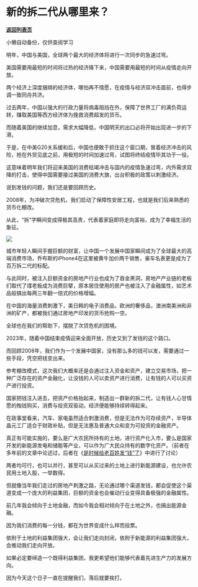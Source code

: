 # 新的拆二代从哪里来？

[**返回列表页**](/gzh/政事堂2019)

小懒自动备份，仅供查阅学习

明年，中国与美国，全球两个最大的经济体将进行一次同步的急速过弯。  

美国需要用最短的时间将过热的经济降下来，中国需要用最短的时间从疫情走向开放。

两个经济上深度捆绑的经济体，哪怕再不情愿，在疫情与经济双冲击面前，也得步调一致同舟共济。  

过去两年，中国以强大的行政力量将病毒阻挡在外，保障了世界工厂的满负荷运转，赚取美国等西方经济体为挽救消费超发的货币。

而随着美国的继续加息，需求大幅降低，中国明天的出口必将开始出现进一步的下滑。

于是，在中美G20关系缓和后，中国也便敢于抓住这个窗口期，冒着经济冲击的风险，抢在外贸见底之前，用极短的时间加速过弯，试图将终结疫情毕其功于一役。

这意味着明年我们将迎来美国的消费枯竭冲击与国内的疫情急速过弯，内外需求双降的打击，使得中国需要接过美国的消费大旗，出台积极的政策以刺激经济。

说到发钱的问题，我们还是要回顾历史。  

2008年，为冲破次贷危机，我们启动了保障性安居工程，也就是我们后来熟悉的货币化棚改。

从此，“拆”字瞬间变成得极其高贵，代表着家庭即将走向富裕，成为了幸福生活的象征。  

![](https://mmbiz.qpic.cn/mmbiz_jpg/rxhS23yu8cODjo9uqUyq0KYG5FXGFicNqQ6W2teYveXKAibwIh1ibrTL9WA4OnlnxDddfiaCfca6m4QBJtekYOeQzg/640?wx_fmt=jpeg)

城市年轻人瞬间手握巨额的财富，让中国一个发展中国家瞬间成为了全球最大的高端消费市场，乔布斯的iPhone4在这里被黄牛加价两千销售，豪车名表更是成为了百万拆二代的标配。

与此同时，被注入巨额资金的房地产行业也成为了吞金黑洞，房地产产业链的老板们取代了煤老板成为消费巨擘，原本居住使用的房产也被注入了金融属性，如艺术品般搞出每两三年翻一倍式的价格增幅。

在中国的海量消费刺激下，美日韩的电子消费品，欧洲的奢侈品，澳洲南美洲和非洲的矿产，都被我们通过房地产印发的货币抢购一空。

全球也在我们的帮助下，摆脱了次贷危机的困境。  

2023年，随着中国结束疫情迎来全面开放，历史又到了发钱的这个路口。

而回顾2008年，我们作为一个发展中国家，没有那么多的钱可以发，需要通过一些手段，凭空把钱变出来。

参考棚改模式，这次我们大概率还是会通过注入资金和资产，建立交易市场，把一种广泛存在的资产金融化，让没钱的人可以卖资产进行消费，让有钱的人可以买资产进行投资。

国家把钱注入进去，把资产价格抬起来，制造出一群新的拆二代，让有钱人心甘情愿的掏钱购买，消费与投资双驱动，经济便能够持续转得起来。

在政事堂看来，汽车、家电虽然适合刺激消费，但是无法作为可存续资产，半导体晶元工厂适合于财政补贴，但是无法惠及普通大众和变为可投资的金融资产。

真正有可能实施的，要么是广大农民所持有的土地，进行资产化入市，要么是国家开发的新能源发电和储能等产业，可以作为广大民众持有的数字化资产。（前者在多年前的文章中论述过，后者在《[是时候给老百姓发“钱”了](http://mp.weixin.qq.com/s?__biz=MzAwMzU1ODAwOQ==&mid=2650392566&idx=1&sn=619f27cc778b4757b3181fd3f01a71a7&chksm=833438e0b443b1f66b0b31a8bd3ecc5418a76f67209f09397bc1a805f3d36fcae1d16b8107bd&scene=21#wechat_redirect)》中进行了讨论）  

两者均可行，也可以并行，甚至可以从买过来的土地上进行新能源建设，也允许农民用土地入股，一举数得。

但就像当年我们走过的房地产刺激之路，无论通过哪个渠道发钱，都会促使这个渠道变成一个庞大的利益集团，巨额的资金也会催动行业变得具备极强的金融属性。

前几年我会倾向于土地金融，而如今我会相对倾向于在土地之外，也搞出能源金融。  

因为我们消费的每一分钱，都在为世界变成什么样而投票。

依附于土地的利益集团强大，会让我们走向封闭，依附于新能源的利益集团强大，会推动我们走向开放。  

如果必定要缔造一个既得利益集团，我更希望他们能够代表着先进生产力的发展方向。

因为今天这个日子一直在提醒我们，落后就要挨打。  

